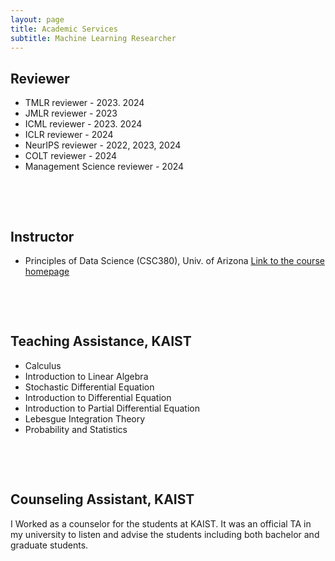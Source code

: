 ```yaml
---
layout: page
title: Academic Services
subtitle: Machine Learning Researcher
---
```


## Reviewer
* TMLR reviewer - 2023. 2024
* JMLR reviewer - 2023 
* ICML reviewer - 2023. 2024
* ICLR reviewer - 2024
* NeurIPS reviewer - 2022, 2023, 2024
* COLT reviewer - 2024
* Management Science reviewer - 2024

&nbsp;

&nbsp;




## Instructor
* Principles of Data Science (CSC380), Univ. of Arizona
[Link to the course homepage](https://zcc1307.github.io/csc380-sp23/index.html)



&nbsp;

&nbsp;


## Teaching Assistance, KAIST
* Calculus
* Introduction to Linear Algebra
* Stochastic Differential Equation
* Introduction to Differential Equation
* Introduction to Partial Differential Equation
* Lebesgue Integration Theory
* Probability and Statistics


&nbsp;

&nbsp;




## Counseling Assistant, KAIST
I Worked as a counselor for the students at KAIST. It was an official TA in my university to listen and advise the students including both bachelor and graduate students.
